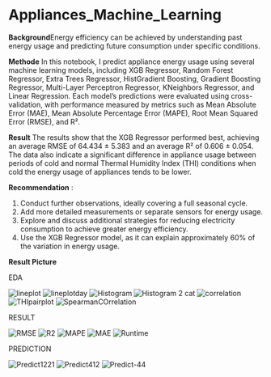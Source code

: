 # Appliances_Machine_Learning

**Background**Energy efficiency can be achieved by understanding past energy usage and predicting future consumption under specific conditions. 

**Methode** In this notebook, I predict appliance energy usage using several machine learning models, including XGB Regressor, Random Forest Regressor, Extra Trees Regressor, HistGradient Boosting, Gradient Boosting Regressor, Multi-Layer Perceptron Regressor, KNeighbors Regressor, and Linear Regression. Each model’s predictions were evaluated using cross-validation, with performance measured by metrics such as Mean Absolute Error (MAE), Mean Absolute Percentage Error (MAPE), Root Mean Squared Error (RMSE), and R².

**Result** The results show that the XGB Regressor performed best, achieving an average RMSE of 64.434 ± 5.383 and an average R² of 0.606 ± 0.054. The data also indicate a significant difference in appliance usage between periods of cold and normal Thermal Humidity Index (THI) conditions when cold the energy usage of appliances tends to be lower.

**Recommendation** :
1. Conduct further observations, ideally covering a full seasonal cycle.
2. Add more detailed measurements or separate sensors for energy usage.
3. Explore and discuss additional strategies for reducing electricity consumption to achieve greater energy efficiency.
4. Use the XGB Regressor model, as it can explain approximately 60% of the variation in energy usage.

**Result Picture**

EDA

![lineplot](https://github.com/user-attachments/assets/883276ec-b4f2-4cc8-9be8-fd32a988eccb)
![lineplotday](https://github.com/user-attachments/assets/a37b7efa-3290-4135-a780-aaa7a447a1a6)
![Histogram](https://github.com/user-attachments/assets/f2607d9c-6d1e-4734-a656-abde8aa59633)
![Histogram 2 cat](https://github.com/user-attachments/assets/5d09376e-d5fb-4685-8dc7-a19642eb5e2e)
![correlation](https://github.com/user-attachments/assets/cee4bf14-3b81-4d06-bf71-4cc7eee1830d)
![THIpairplot](https://github.com/user-attachments/assets/b65408dd-056c-4c4d-8004-c4f056005b89)
![SpearmanCOrrelation](https://github.com/user-attachments/assets/e2c7e329-cf70-477c-a1d3-9d6124b53787)

RESULT

![RMSE](https://github.com/user-attachments/assets/3964f51c-0238-4ab8-a40d-131eeff8c7d0)
![R2](https://github.com/user-attachments/assets/4c10ae8b-3162-4636-8383-1c2ca76815f8)
![MAPE](https://github.com/user-attachments/assets/f6f93bff-6a51-4b17-8c79-a7dd54b51c84)
![MAE](https://github.com/user-attachments/assets/afc2d586-cd98-4c1f-89c0-0d667d9247cb)
![Runtime](https://github.com/user-attachments/assets/5e8de86b-d907-46a9-b678-cd520b458d10)

PREDICTION

![Predict1221](https://github.com/user-attachments/assets/4f381940-3cfc-46b2-856d-61bd791459ea)
![Predict412](https://github.com/user-attachments/assets/5ef5519e-31e8-42e3-bf74-a5d5b7f5e879)
![Predict-44](https://github.com/user-attachments/assets/695ab2e4-c8a3-4f77-ace1-ff614180e35a)


